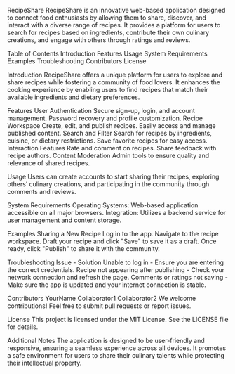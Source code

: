 RecipeShare
RecipeShare is an innovative web-based application designed to connect food enthusiasts by allowing them to share, discover, and interact with a diverse range of recipes. It provides a platform for users to search for recipes based on ingredients, contribute their own culinary creations, and engage with others through ratings and reviews.

Table of Contents
Introduction
Features
Usage
System Requirements
Examples
Troubleshooting
Contributors
License

Introduction
RecipeShare offers a unique platform for users to explore and share recipes while fostering a community of food lovers. It enhances the cooking experience by enabling users to find recipes that match their available ingredients and dietary preferences.

Features
User Authentication
Secure sign-up, login, and account management.
Password recovery and profile customization.
Recipe Workspace
Create, edit, and publish recipes.
Easily access and manage published content.
Search and Filter
Search for recipes by ingredients, cuisine, or dietary restrictions.
Save favorite recipes for easy access.
Interaction Features
Rate and comment on recipes.
Share feedback with recipe authors.
Content Moderation
Admin tools to ensure quality and relevance of shared recipes.

Usage
Users can create accounts to start sharing their recipes, exploring others’ culinary creations, and participating in the community through comments and reviews.

System Requirements
Operating Systems: Web-based application accessible on all major browsers.
Integration: Utilizes a backend service for user management and content storage.

Examples
Sharing a New Recipe
Log in to the app.
Navigate to the recipe workspace.
Draft your recipe and click "Save" to save it as a draft.
Once ready, click "Publish" to share it with the community.

Troubleshooting
Issue	- Solution
Unable to log in	- Ensure you are entering the correct credentials.
Recipe not appearing after publishing	- Check your network connection and refresh the page.
Comments or ratings not saving	- Make sure the app is updated and your internet connection is stable.

Contributors
YourName
Collaborator1
Collaborator2
We welcome contributions! Feel free to submit pull requests or report issues.

License
This project is licensed under the MIT License. See the LICENSE file for details.

Additional Notes
The application is designed to be user-friendly and responsive, ensuring a seamless experience across all devices. It promotes a safe environment for users to share their culinary talents while protecting their intellectual property.

